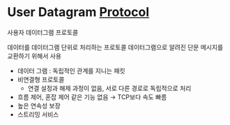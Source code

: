 # User Datagram [Protocol](Protocol)
사용자 데이터그램 프로토콜

데이터를 데이터그램 단위로 처리하는 프로토콜
데이터그램으로 알려진 단문 메시지를 교환하기 위해서 사용

- 데이터 그램 : 독립적인 관계를 지니는 패킷
- 비연결형 프로토콜
    - 연결 설정과 해제 과정이 없음, 서로 다른 경로로 독립적으로 처리
- 흐름 제어, 혼잡 제어 같은 기능 없음 → TCP보다 속도 빠름
- 높은 연속성 보장
- 스트리밍 서비스